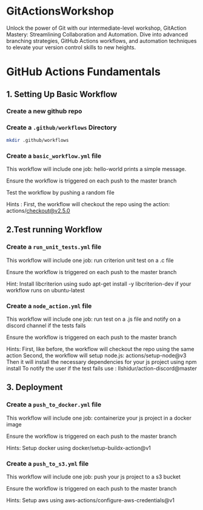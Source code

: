 # GitActionsWorkshop
Unlock the power of Git with our intermediate-level workshop, GitAction Mastery: Streamlining Collaboration and Automation. Dive into advanced branching strategies, GitHub Actions workflows, and automation techniques to elevate your version control skills to new heights.

# GitHub Actions Fundamentals



## 1. Setting Up Basic Workflow

### Create a new github repo

### Create a `.github/workflows` Directory

```bash
mkdir .github/workflows
```

### Create a `basic_workflow.yml` file

This workflow will include one job: hello-world prints a simple message.

Ensure the workflow is triggered on each push to the master branch

Test the workflow by pushing a random file

Hints :
First, the workflow will checkout the repo using the action: actions/checkout@v2.5.0

## 2.Test running Workflow

### Create a `run_unit_tests.yml` file

This workflow will include one job: run criterion unit test on a .c file

Ensure the workflow is triggered on each push to the master branch

Hint:
Install libcriterion using sudo apt-get install -y libcriterion-dev if your workflow runs on ubuntu-latest

### Create a `node_action.yml` file

This workflow will include one job: run test on a .js file and notify on a discord channel if the tests fails

Ensure the workflow is triggered on each push to the master branch

Hints:
First, like before, the workflow will checkout the repo using the same action
Second, the workflow will setup node.js: actions/setup-node@v3
Then it will install the necessary dependencies for your js project using npm install
To notify the user if the test fails use : Ilshidur/action-discord@master

## 3. Deployment 

### Create a `push_to_docker.yml` file

This workflow will include one job: containerize your js project in a docker image

Ensure the workflow is triggered on each push to the master branch

Hints:
Setup docker using docker/setup-buildx-action@v1

### Create a `push_to_s3.yml` file

This workflow will include one job: push your js project to a s3 bucket

Ensure the workflow is triggered on each push to the master branch

Hints:
Setup aws using aws-actions/configure-aws-credentials@v1